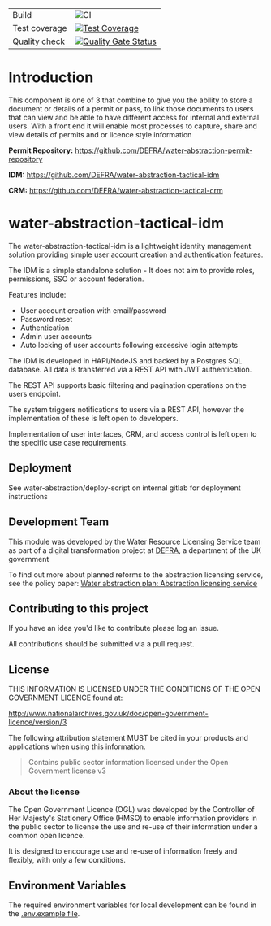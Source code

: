 
|               |              |  
|---------------|--------------|
| Build         |  ![CI](https://github.com/DEFRA/water-abstraction-tactical-idm/workflows/CI/badge.svg) |
| Test coverage |[![Test Coverage](https://api.codeclimate.com/v1/badges/40d67aaf281ad5123107/test_coverage)](https://codeclimate.com/github/DEFRA/water-abstraction-tactical-idm/test_coverage)  |
| Quality check |  [![Quality Gate Status](https://sonarcloud.io/api/project_badges/measure?project=DEFRA_water-abstraction-tactical-idm&metric=alert_status)](https://sonarcloud.io/dashboard?id=DEFRA_water-abstraction-tactical-idm) |


# Introduction
This component is one of 3 that combine to give you the ability to store a document or details of a permit or pass, to link those documents to users that can view and be able to have different access for internal and external users. With a front end it will enable most processes to capture, share and view details of permits and or licence style information

__Permit Repository:__ https://github.com/DEFRA/water-abstraction-permit-repository

__IDM:__ https://github.com/DEFRA/water-abstraction-tactical-idm

__CRM:__ https://github.com/DEFRA/water-abstraction-tactical-crm

# water-abstraction-tactical-idm

The water-abstraction-tactical-idm is a lightweight identity management solution providing simple user account creation and authentication features.

The IDM is a simple standalone solution - It does not aim to provide roles, permissions, SSO or account federation.

Features include:

* User account creation with email/password
* Password reset
* Authentication
* Admin user accounts
* Auto locking of user accounts following excessive login attempts

The IDM is developed in HAPI/NodeJS and backed by a Postgres SQL database.  All data is transferred via a REST API with JWT authentication.

The REST API supports basic filtering and pagination operations on the users endpoint.

The system triggers notifications to users via a REST API, however the implementation of these is left open to developers.

Implementation of user interfaces, CRM, and access control is left open to the specific use case requirements.

## Deployment

See water-abstraction/deploy-script on internal gitlab for deployment instructions

## Development Team

This module was developed by the Water Resource Licensing Service team as part of a digital transformation project at [DEFRA](https://www.gov.uk/government/organisations/department-for-environment-food-rural-affairs), a department of the UK government

To find out more about planned reforms to the abstraction licensing service, see the policy paper: [Water abstraction plan: Abstraction licensing service](https://www.gov.uk/government/publications/water-abstraction-plan-2017/water-abstraction-plan-abstraction-licensing-service)

## Contributing to this project

If you have an idea you'd like to contribute please log an issue.

All contributions should be submitted via a pull request.

## License

THIS INFORMATION IS LICENSED UNDER THE CONDITIONS OF THE OPEN GOVERNMENT LICENCE found at:

<http://www.nationalarchives.gov.uk/doc/open-government-licence/version/3>

The following attribution statement MUST be cited in your products and applications when using this information.

> Contains public sector information licensed under the Open Government license v3

### About the license

The Open Government Licence (OGL) was developed by the Controller of Her Majesty's Stationery Office (HMSO) to enable information providers in the public sector to license the use and re-use of their information under a common open licence.

It is designed to encourage use and re-use of information freely and flexibly, with only a few conditions.

## Environment Variables

The required environment variables for local development can be found in the [.env.example file](./.env.example).

